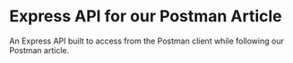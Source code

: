 # Express API for our Postman Article

An Express API built to access from the Postman client while following our Postman article.

